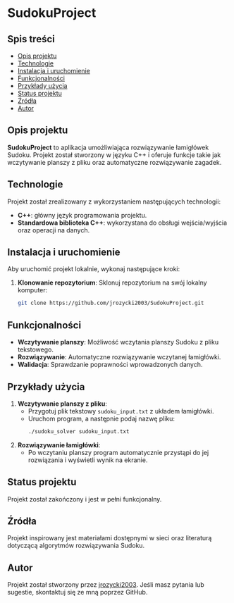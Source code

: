 # SudokuProject

## Spis treści
- [Opis projektu](#opis-projektu)
- [Technologie](#technologie)
- [Instalacja i uruchomienie](#instalacja-i-uruchomienie)
- [Funkcjonalności](#funkcjonalności)
- [Przykłady użycia](#przykłady-użycia)
- [Status projektu](#status-projektu)
- [Źródła](#źródła)
- [Autor](#autor)

## Opis projektu

**SudokuProject** to aplikacja umożliwiająca rozwiązywanie łamigłówek Sudoku. Projekt został stworzony w języku C++ i oferuje funkcje takie jak wczytywanie planszy z pliku oraz automatyczne rozwiązywanie zagadek.

## Technologie

Projekt został zrealizowany z wykorzystaniem następujących technologii:

- **C++**: główny język programowania projektu.
- **Standardowa biblioteka C++**: wykorzystana do obsługi wejścia/wyjścia oraz operacji na danych.

## Instalacja i uruchomienie

Aby uruchomić projekt lokalnie, wykonaj następujące kroki:

1. **Klonowanie repozytorium**: Sklonuj repozytorium na swój lokalny komputer:
   ```bash
   git clone https://github.com/jrozycki2003/SudokuProject.git
   ```

## Funkcjonalności

- **Wczytywanie planszy**: Możliwość wczytania planszy Sudoku z pliku tekstowego.
- **Rozwiązywanie**: Automatyczne rozwiązywanie wczytanej łamigłówki.
- **Walidacja**: Sprawdzanie poprawności wprowadzonych danych.

## Przykłady użycia

1. **Wczytywanie planszy z pliku**:
   - Przygotuj plik tekstowy `sudoku_input.txt` z układem łamigłówki.
   - Uruchom program, a następnie podaj nazwę pliku:
     ```bash
     ./sudoku_solver sudoku_input.txt
     ```
2. **Rozwiązywanie łamigłówki**:
   - Po wczytaniu planszy program automatycznie przystąpi do jej rozwiązania i wyświetli wynik na ekranie.

## Status projektu

Projekt został zakończony i jest w pełni funkcjonalny.

## Źródła

Projekt inspirowany jest materiałami dostępnymi w sieci oraz literaturą dotyczącą algorytmów rozwiązywania Sudoku.

## Autor

Projekt został stworzony przez [jrozycki2003](https://github.com/jrozycki2003). Jeśli masz pytania lub sugestie, skontaktuj się ze mną poprzez GitHub. 
